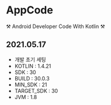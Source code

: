 # AppCode
⚒ Android Developer Code With Kotlin ⚒

## 2021.05.17
- 개발 초기 세팅
- KOTLIN : 1.4.21
- SDK : 30
- BUILD : 30.0.3
- MIN_SDK : 21
- TARGET_SDK : 30
- JVM : 1.8
